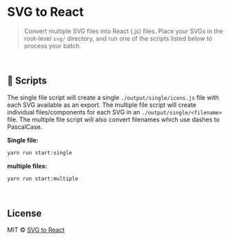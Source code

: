 # SVG to React

> Convert multiple SVG files into React (.js) files. Place your SVGs in the root-level `svg/` directory, and run one of the scripts listed below to process your batch.
<br>

## 📜 Scripts

The single file script will create a single `./output/single/icons.js` file with each SVG available as an export.
The multiple file script will create individual files/components for each SVG in an `./output/single/<filename>` file. The multiple file script will also convert filenames which use dashes to PascalCase.<br>

**Single file:**
```bash
yarn run start:single
```

**multiple files:**
```bash
yarn run start:multiple
```
<br>

## License
MIT © [SVG to React](https://github.com/iPzard/svg-to-react)